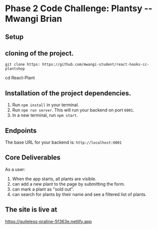# Phase 2 Code Challenge: Plantsy --Mwangi Brian

## Setup

## cloning of the project.

```
git clone https: https://github.com/mwangi-student/react-hooks-cc-plantshop

```

cd React-Plant

## Installation of the project dependencies.

1. Run `npm install` in your terminal.
2. Run `npm run server`. This will run your backend on port `6001`.
3. In a new terminal, run `npm start`.

## Endpoints

The base URL for your backend is: `http://localhost:6001`

## Core Deliverables

As a user:

1. When the app starts, all plants are visible.
2. can add a new plant to the page by submitting the form.
3. can mark a plant as "sold out".
4. can search for plants by their name and see a filtered list of plants.

## The site is live at

https://guileless-praline-5f363e.netlify.app
